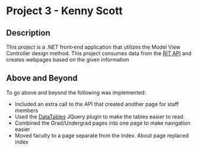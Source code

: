 # Project 3 - Kenny Scott

## Description
This project is a .NET front-end application that utilizes the Model View Controller design method. This project consumes data from the [RIT API](http://www.ist.rit.edu/api/) and creates webpages based on the given information

## Above and Beyond
To go above and beyond the following was implemented:
* Included an extra call to the API that created another page for staff members
* Used the [DataTables](https://datatables.net/) JQuery plugin to make the tables easier to read.
* Combined the Grad/Undergrad pages into one page to make navigation easier
* Moved faculty to a page separate from the index. About page replaced index